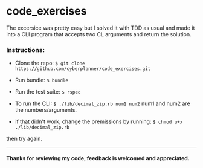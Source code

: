 # code_exercises

The excersice was pretty easy but I solved it with TDD as usual and made it into a CLI program that accepts two CL arguments and return the solution.

### Instructions:

* Clone the repo:
`$ git clone https://github.com/cyberplanner/code_exercises.git`

* Run bundle:
`$ bundle`

* Run the test suite:
`$ rspec`

* To run the CLI:
`$ ./lib/decimal_zip.rb num1 num2`
num1 and num2 are the numbers/arguments.

* if that didn't work, change the premissions by running:
`$ chmod u+x ./lib/decimal_zip.rb`

then try again.


----------
#### Thanks for reviewing my code, feedback is welcomed and appreciated.
